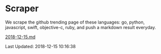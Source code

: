 # Scraper

We scrape the github trending page of these languages: go, python, javascript, swift, objective-c, ruby, and push a markdown result everyday.

[2018-12-15.md](https://github.com/henson/Scraper/blob/master/2018-12-15.md)

Last Updated: 2018-12-15 10:16:38